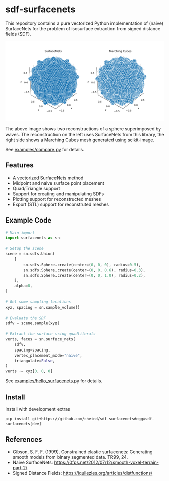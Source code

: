 # sdf-surfacenets

This repository contains a pure vectorized Python implementation of (naive) SurfaceNets for the problem of isosurface extraction from signed distance fields (SDF).

<div align="center">
<img src="doc/surfacenets.svg">
</div>

The above image shows two reconstructions of a sphere superimposed by waves. The reconstruction on the left uses SurfaceNets from this library, the right side shows a Marching Cubes mesh generated using scikit-image.

See [examples/compare.py](examples/compare.py) for details.

## Features

-   A vectorized SurfaceNets method
-   Midpoint and naive surface point placement
-   Quad/Triangle support
-   Support for creating and manipulating SDFs
-   Plotting support for reconstructed meshes
-   Export (STL) support for reconstruted meshes

## Example Code

```python
# Main import
import surfacenets as sn

# Setup the scene
scene = sn.sdfs.Union(
    [
        sn.sdfs.Sphere.create(center=(0, 0, 0), radius=0.5),
        sn.sdfs.Sphere.create(center=(0, 0, 0.6), radius=0.3),
        sn.sdfs.Sphere.create(center=(0, 0, 1.0), radius=0.2),
    ],
    alpha=8,
)

# Get some sampling locations
xyz, spacing = sn.sample_volume()

# Evaluate the SDF
sdfv = scene.sample(xyz)

# Extract the surface using quadliterals
verts, faces = sn.surface_nets(
    sdfv,
    spacing=spacing,
    vertex_placement_mode="naive",
    triangulate=False,
)
verts += xyz[0, 0, 0]
```

See [examples/hello_surfacenets.py](examples/hello_surfacenets.py) for details.

## Install

Install with development extras

```
pip install git+https://github.com/cheind/sdf-surfacenets#egg=sdf-surfacenets[dev]
```

## References

-   Gibson, S. F. F. (1999). Constrained elastic surfacenets: Generating smooth models from binary segmented data. TR99, 24.
-   Naive SurfaceNets: https://0fps.net/2012/07/12/smooth-voxel-terrain-part-2/
-   Signed Distance Fields: https://iquilezles.org/articles/distfunctions/

